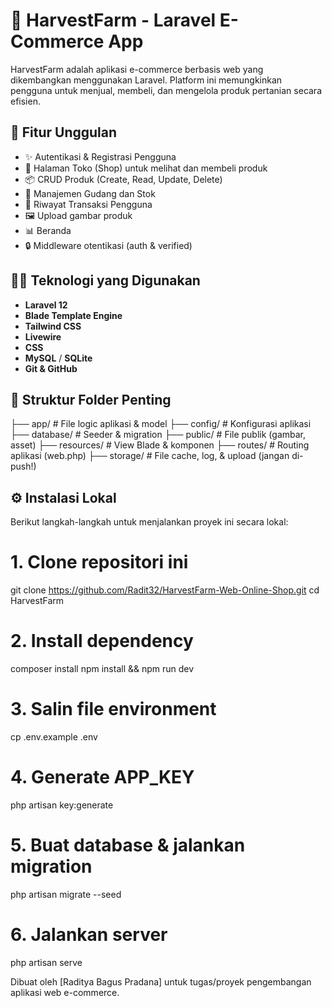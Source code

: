 # 🌾 HarvestFarm - Laravel E-Commerce App

HarvestFarm adalah aplikasi e-commerce berbasis web yang dikembangkan menggunakan Laravel. Platform ini memungkinkan pengguna untuk menjual, membeli, dan mengelola produk pertanian secara efisien.

## 🚀 Fitur Unggulan

- ✨ Autentikasi & Registrasi Pengguna
- 🛒 Halaman Toko (Shop) untuk melihat dan membeli produk
- 📦 CRUD Produk (Create, Read, Update, Delete)
- 📁 Manajemen Gudang dan Stok
- 🧾 Riwayat Transaksi Pengguna
- 🖼️ Upload gambar produk
- 📊 Beranda 
- 🔒 Middleware otentikasi (auth & verified)

## 🧑‍💻 Teknologi yang Digunakan

- **Laravel 12**
- **Blade Template Engine**
- **Tailwind CSS**
- **Livewire**
- **CSS**
- **MySQL** / **SQLite**
- **Git & GitHub**

## 📂 Struktur Folder Penting

├── app/ # File logic aplikasi & model
├── config/ # Konfigurasi aplikasi
├── database/ # Seeder & migration
├── public/ # File publik (gambar, asset)
├── resources/ # View Blade & komponen
├── routes/ # Routing aplikasi (web.php)
├── storage/ # File cache, log, & upload (jangan di-push!)


## ⚙️ Instalasi Lokal

Berikut langkah-langkah untuk menjalankan proyek ini secara lokal:

# 1. Clone repositori ini
git clone https://github.com/Radit32/HarvestFarm-Web-Online-Shop.git
cd HarvestFarm

# 2. Install dependency
composer install
npm install && npm run dev

# 3. Salin file environment
cp .env.example .env

# 4. Generate APP_KEY
php artisan key:generate

# 5. Buat database & jalankan migration
php artisan migrate --seed

# 6. Jalankan server
php artisan serve




Dibuat oleh [Raditya Bagus Pradana] untuk tugas/proyek pengembangan aplikasi web e-commerce.
